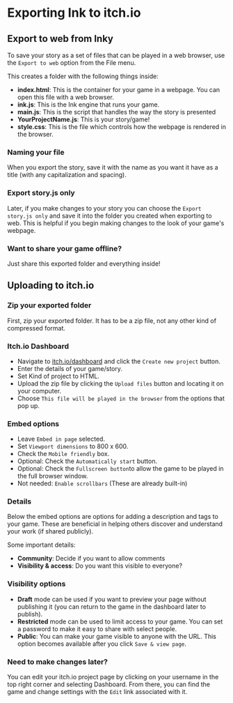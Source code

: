 # Exporting Ink to itch.io 

## Export to web from Inky
To save your story as a set of files that can be played in a web browser, use the `Export to web` option from the File menu.

This creates a folder with the following things inside:
- __index.html__: This is the container for your game in a webpage. You can open this file with a web browser.
- __ink.js__: This is the Ink engine that runs your game.
- __main.js__: This is the script that handles the way the story is presented
- __YourProjectName.js__: This is your story/game!
- __style.css__: This is the file which controls how the webpage is rendered in the browser.

### Naming your file
When you export the story, save it with the name as you want it have as a title (with any capitalization and spacing).

### Export story.js only
Later, if you make changes to your story you can choose the `Export story.js only` and save it into the folder you created when exporting to web. This is helpful if you begin making changes to the look of your game's webpage.

### Want to share your game offline?
Just share this exported folder and everything inside! 

## Uploading to itch.io

### Zip your exported folder
First, zip your exported folder. It has to be a zip file, not any other kind of compressed format.

### Itch.io Dashboard
- Navigate to [itch.io/dashboard](https://itch.io/dashboard) and click the `Create new project` button.
- Enter the details of your game/story.
- Set Kind of project to HTML.
- Upload the zip file by clicking the `Upload files` button and locating it on your computer.
- Choose `This file will be played in the browser` from the options that pop up.

### Embed options
- Leave `Embed in page` selected.
- Set `Viewport dimensions` to 800 x 600.
- Check the `Mobile friendly` box.
- Optional: Check the `Automatically start` button.
- Optional: Check the `Fullscreen button`to allow the game to be played in the full browser window.
- Not needed: `Enable scrollbars` (These are already built-in)

### Details
Below the embed options are options for adding a description and tags to your game. These are beneficial in helping others discover and understand your work (if shared publicly). 

Some important details: 
- __Community__: Decide if you want to allow comments
- __Visibility & access__: Do you want this visible to everyone?

### Visibility options
- __Draft__ mode can be used if you want to preview your page without publishing it (you can return to the game in the dashboard later to publish).
- __Restricted__ mode can be used to limit access to your game. You can set a password to make it easy to share with select people.
- __Public__: You can make your game visible to anyone with the URL. This option becomes available after you click `Save & view page`.

### Need to make changes later?
You can edit your itch.io project page by clicking on your username in the top right corner and selecting Dashboard. From there, you can find the game and change settings with the `Edit` link associated with it.
